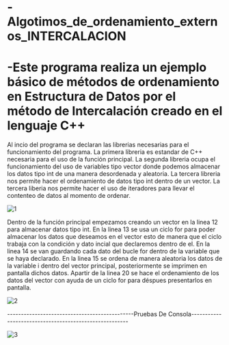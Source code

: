 # -Algotimos_de_ordenamiento_externos_INTERCALACION

# -Este programa realiza un ejemplo básico de métodos de ordenamiento en Estructura de Datos por el método de Intercalación creado en el lenguaje C++

Al incio del programa se declaran las librerias necesarias para el funcionamiento del programa. La primera libreria es estandar de C++ necesaria para el uso de la función principal. La segunda libreria ocupa el funcionamiento del uso de variables tipo vector donde podemos almacenar los datos tipo int de una manera desordenada y aleatoria. La tercera libreria nos permite hacer el ordenamiento de datos tipo int dentro de un vector. La tercera liberia nos permite hacer el uso de iteradores para llevar el contenteo de datos al momento de ordenar.

![1](https://user-images.githubusercontent.com/72058362/97512441-20e63280-194f-11eb-8976-6adf2d52923f.png)

Dentro de la función principal empezamos creando un vector en la linea 12 para almacenar datos tipo int. 
En la linea 13 se usa un ciclo for para poder almacenar los datos que deseamos en el vector esto de manera que el ciclo trabaja con la condición y dato incial que declaremos dentro de el. 
En la linea 14 se van guardando cada dato del bucle for dentro de la variable que se haya declarado. 
En la linea 15 se ordena de manera aleatoria los datos de la variable i dentro del vector principal, posteriormente se imprimen en pantalla dichos datos. 
Apartir de la linea 20 se hace el ordenamiento de los datos del vector con ayuda de un ciclo for para déspues presentarlos en pantalla.

![2](https://user-images.githubusercontent.com/72058362/97512467-30657b80-194f-11eb-831a-a5ef631ea252.png)

----------------------------------------------Pruebas De Consola-------------------------------------------------------

![3](https://user-images.githubusercontent.com/72058362/97512469-30fe1200-194f-11eb-9237-adffa495e383.png)


